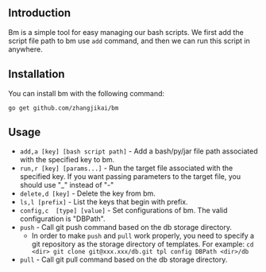 ## Introduction

Bm is a simple tool for easy managing our bash scripts. We first add the script file path to bm use `add` command, 
and then we can run this script in anywhere.

## Installation
You can install bm with the following command:
```
go get github.com/zhangjikai/bm
```

## Usage
* `add,a [key] [bash script path]` - Add a bash/py/jar file path associated with the specified key to bm.
* `run,r [key] [params...]` - Run the target file associated with the specified key. If you want passing parameters to the target file, you should use "_" instead of "-"
* `delete,d [key]` - Delete the key from bm.
* `ls,l [prefix]` - List the keys that begin with prefix.
* `config,c  [type] [value]` - Set configurations of bm. The valid configuration is "DBPath".
* `push` - Call git push command based on the db storage directory.
    - In order to make `push` and `pull` work properly, you need to specify a git repository as the storage directory of templates. For example:
            ```
            cd <dir>
            git clone git@xxx.xxx/db.git
            tpl config DBPath <dir>/db
            ```
* `pull` - Call git pull command based on the db storage directory.
